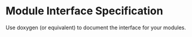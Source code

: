 # Module Interface Specification #

Use doxygen (or equivalent) to document the interface for your modules.
